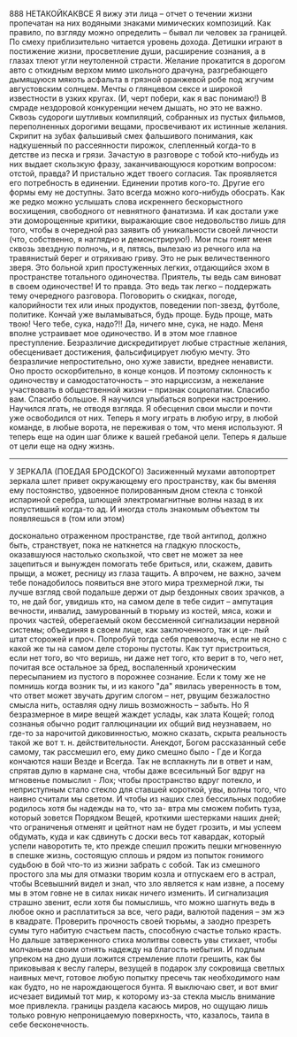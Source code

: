 888
НЕТАКОЙКАКВСЕ
Я вижу эти лица – отчет о течении жизни пропечатан на них водяными знаками мимических композиций. Как правило, по взгляду можно определить – бывал ли человек за границей. По смеху приблизительно читается уровень дохода. Детишки играют в постижение жизни, просветление души, расширение сознания, а в глазах тлеют угли неутоленной страсти. Желание прокатится в дорогом авто с откидным верхом мимо школьного драчуна, разгребающего дымящуюся мякоть асфальта в грязной оранжевой робе под жгучим августовским солнцем. Мечты о глянцевом сексе и широкой известности в узких кругах. (И, черт побери, как я вас понимаю!)
В смраде нездоровой конкуренции нечем дышать, но это не важно. Сквозь судороги шутливых компиляций, собранных из пустых фильмов, переполненных дорогими вещами, просвечивают их истинные желания.
Скрипит на зубах фальшивый смех фальшивого понимания, как надкушенный по рассеянности пирожок, слепленный когда-то в детстве из песка и грязи.
 Зачастую в разговоре с тобой кто-нибудь из них выдает скользкую фразу, заканчивающуюся коротким вопросом: отстой, правда? И пристально ждет твоего согласия. Так проявляется его потребность в единении. Единении против кого-то. Другие его формы ему не доступны. Зато всегда можно кого-нибудь обосрать. Как же редко можно услышать слова искреннего бескорыстного восхищения, свободного от невнятного фанатизма.
И как достали уже эти доморощенные критики, выражающие свое недовольство лишь для того, чтобы в очередной раз заявить об уникальности своей личности (что, собственно, я наглядно и демонстрирую!).
 Мои псы гонят меня сквозь звездную полночь, и я, пятясь, вылезаю из речного ила на травянистый берег и отряхиваю гриву. Это не рык величественного зверя. Это больной хрип простуженных легких, отдающийся эхом в пространстве тотального одиночества.
 Приятель, ты ведь сам виноват в своем одиночестве! И то правда. Это ведь так легко – поддержать тему очередного разговора. Поговорить о скидках, погоде, калорийности тех или иных продуктов, поведении поп-звезд, футболе, политике. Кончай уже выламываться, будь проще. Будь проще, мать твою! Чего тебе, сука, надо?!! 
Да, ничего мне, сука, не надо. Меня вполне устраивает мое одиночество. И в этом мое главное преступление. Безразличие дискредитирует любые страстные желания, обесценивает достижения, фальсифицирует любую мечту. Это безразличие непростительно, оно хуже зависти, вреднее ненависти. Оно просто оскорбительно, в конце концов. И поэтому склонность к одиночеству и самодостаточность – это нарциссизм, а нежелание участвовать в общественной жизни – признак социопатии.
Спасибо вам. Спасибо большое. Я научился улыбаться вопреки настроению. Научился лгать, не отводя взгляда. Я обесценил свои мысли и почти уже освободился от них. Теперь я могу играть в любую игру, в любой команде, в любые ворота, не переживая о том, что меня используют. Я теперь еще на один шаг ближе к вашей гребаной цели. Теперь я дальше от цели еще на одну жизнь.



***
У ЗЕРКАЛА (ПОЕДАЯ БРОДСКОГО)
Засиженный мухами автопортрет
зеркала шлет привет
окружающему его пространству,
как бы вменяя ему постоянство,
удвоенное полированным дном стекла
с тонкой испариной серебра,
шлющей электромагнитные волны назад
в их испустивший когда-то ад.
И иногда столь знакомым объектом
ты появляешься в (том или этом)
 
досконально отраженном пространстве,
где твой антипод, должно быть, странствует,
пока не наткнется на гладкую плоскость,
оказавшуюся настолько скользкой,
что свет не может за нее зацепиться
и вынужден помогать тебе бриться,
или, скажем, давить прыщи,
а может, ресницу из глаза тащить.
А впрочем, не важно, зачем тебе
понадобилось появиться вне
этого мира трехмерной лжи,
ты лучше взгляд свой подальше держи
от дыр бездонных своих зрачков,
а то, не дай бог, увидишь кто,
на самом деле в тебе сидит –
ампутация вечности, инвалид,
замурованный в тюрьму из костей,
мяса, кожи и прочих частей,
оберегаемый оком бессменной
сигнализации нервной системы;
объединяя в своем лице,
как заключенного, так и це-
лый штат сторожей и проч.
Попробуй тогда себя превозмочь,
если не ясно с какой же ты
на самом деле стороны пустоты.
Как тут пристроиться, если нет
того, во что веришь, ни даже нет
того, кто верит в то, чего нет,
почитая все остальное за бред,
воспаленный хроническим пересыпанием
из пустого в порожнее сознание.
Если к тому же не помнишь когда
возник ты, и из какого "да"
явилась уверенность в том, что ответ
может звучать другим слогом – нет,
рвущим безжалостно смысла нить,
оставляя одну лишь возможность – забыть.
Но Я безразмерное в мире вещей
жаждет услады, как злата Кощей;
голод сознанья обычно родит
галлюцинации их общий вид
неузнаваем, но где-то за
нарочитой диковинностью, можно сказать,
скрыта реальность такой же вот
т. н. действительности. Анекдот,
Богом рассказанный себе самому,
так рассмешил его, ему
дико смешно было - Где и Когда
кончаются наши Везде и Всегда.
Так не всплакнуть ли в ответ и нам,
спрятав дулю в кармане сна,
чтобы даже всесильный Бог
вдруг на мгновенье помыслил - Лох;
чтобы пространство вдруг потекло,
и неприступным стало стекло
для ставшей короткой, увы, волны
того, что наивно считали мы
светом. И чтобы из наших слез
бессильных подобие родилось
хотя бы надежды на то, что за-
втра мы сможем побить туза,
который зовется Порядком Вещей,
кроткими шестерками наших дней;
что ограниченья отменят и
цейтнот нам не будет грозить, и мы
успеем обдумать, куда и как
сдвинуть с доски весь тот кавардак,
который успели наворотить
те, кто прежде спешил прожить
пешки мгновенную в спешке жизнь,
состоящую сплошь и рядом из
попыток гонимого судьбою в бой
что-то из жизни забрать с собой.
Так из смешного простого зла
мы для отмазки творим козла
и отпускаем его в астрал,
чтобы Всевышний видел и знал,
что зло является к нам извне,
а посему мы в этом говне
не в силах никак ничего изменить.
И сигнализация страшно звенит,
если хотя бы помыслишь, что
можно шагнуть ведь в любое окно
и расплатиться за все, чего ради,
валютой падения – эм жэ в квадрате.
Проверить прочность своей тюрьмы,
а заодно презреть сумы
туго набитую счастьем пасть,
способную счастье только красть.
Но дальше затверженного стиха
молитвы совесть увы стихает,
чтобы молчаньем своим отнять
надежду на благость небытия.
И подлым упреком на дно души
ложится стремление плоти грешить,
как бы приковывая к веслу
галеры, везущей в подарок злу
сокровища светлых наивных мечт,
готовое любую попытку пресечь
так необходимого нам как будто,
но не нарождающегося бунта.
Я выключаю свет, и вот
вмиг исчезает видимый тот
мир, к которому из-за стекла
мысль внимание мое привлекла.
границы раздела касаюсь миров,
но ощущаю лишь только ровную
непроницаемую поверхность,
что, казалось, таила в себе бесконечность.